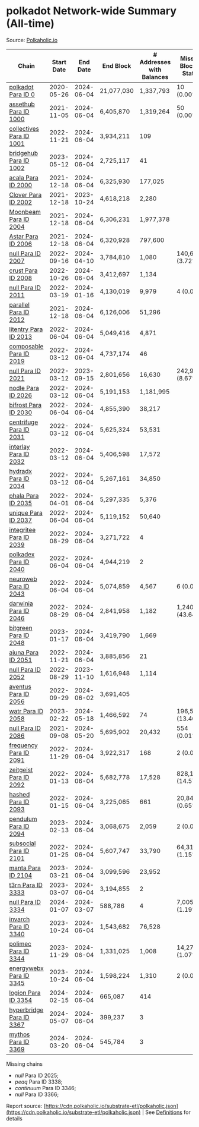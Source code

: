 # polkadot Network-wide Summary (All-time)

Source: [Polkaholic.io](https://polkaholic.io)


| Chain            | Start Date | End Date | End Block | # Addresses with Balances | Missing Blocks / Status |
| ---------------- | ---------- | ---------| --------- | ------------------------- | ----------------------- |
| [polkadot Para ID 0](/polkadot/0-polkadot) | 2020-05-26 | 2024-06-04 | 21,077,030 |  1,337,793 | 10 (0.00%)  |
| [assethub Para ID 1000](/polkadot/1000-assethub) | 2021-11-05 | 2024-06-04 | 6,405,870 |  1,319,264 | 50 (0.00%)  |
| [collectives Para ID 1001](/polkadot/1001-collectives) | 2022-11-21 | 2024-06-04 | 3,934,211 |  109 |    |
| [bridgehub Para ID 1002](/polkadot/1002-bridgehub) | 2023-05-12 | 2024-06-04 | 2,725,117 |  41 |    |
| [acala Para ID 2000](/polkadot/2000-acala) | 2021-12-18 | 2024-06-04 | 6,325,930 |  177,025 |    |
| [Clover Para ID 2002](/polkadot/2002-clover) | 2021-12-18 | 2023-10-24 | 4,618,218 |  2,280 |    |
| [Moonbeam Para ID 2004](/polkadot/2004-moonbeam) | 2021-12-18 | 2024-06-04 | 6,306,231 |  1,977,378 |    |
| [Astar Para ID 2006](/polkadot/2006-astar) | 2021-12-18 | 2024-06-04 | 6,320,928 |  797,600 |    |
| [null Para ID 2007](/polkadot/2007-kapex) | 2022-09-16 | 2024-04-10 | 3,784,810 |  1,080 | 140,668 (3.72%)  |
| [crust Para ID 2008](/polkadot/2008-crust) | 2022-10-26 | 2024-06-04 | 3,412,697 |  1,134 |    |
| [null Para ID 2011](/polkadot/2011-equilibrium) | 2022-03-19 | 2024-01-16 | 4,130,019 |  9,979 | 4 (0.00%)  |
| [parallel Para ID 2012](/polkadot/2012-parallel) | 2021-12-18 | 2024-06-04 | 6,126,006 |  51,296 |    |
| [litentry Para ID 2013](/polkadot/2013-litentry) | 2022-06-04 | 2024-06-04 | 5,049,416 |  4,871 |    |
| [composable Para ID 2019](/polkadot/2019-composable) | 2022-03-12 | 2024-06-04 | 4,737,174 |  46 |    |
| [null Para ID 2021](/polkadot/2021-efinity) | 2022-03-12 | 2023-09-15 | 2,801,656 |  16,630 | 242,949 (8.67%)  |
| [nodle Para ID 2026](/polkadot/2026-nodle) | 2022-03-12 | 2024-06-04 | 5,191,153 |  1,181,995 |    |
| [bifrost Para ID 2030](/polkadot/2030-bifrost) | 2022-06-04 | 2024-06-04 | 4,855,390 |  38,217 |    |
| [centrifuge Para ID 2031](/polkadot/2031-centrifuge) | 2022-03-12 | 2024-06-04 | 5,625,324 |  53,531 |    |
| [interlay Para ID 2032](/polkadot/2032-interlay) | 2022-03-12 | 2024-06-04 | 5,406,598 |  17,572 |    |
| [hydradx Para ID 2034](/polkadot/2034-hydradx) | 2022-03-12 | 2024-06-04 | 5,267,161 |  34,850 |    |
| [phala Para ID 2035](/polkadot/2035-phala) | 2022-04-01 | 2024-06-04 | 5,297,335 |  5,376 |    |
| [unique Para ID 2037](/polkadot/2037-unique) | 2022-06-04 | 2024-06-04 | 5,119,152 |  50,640 |    |
| [integritee Para ID 2039](/polkadot/2039-integritee) | 2022-08-29 | 2024-06-04 | 3,271,722 |  4 |    |
| [polkadex Para ID 2040](/polkadot/2040-polkadex) | 2022-06-04 | 2024-06-04 | 4,944,219 |  2 |    |
| [neuroweb Para ID 2043](/polkadot/2043-neuroweb) | 2022-06-04 | 2024-06-04 | 5,074,859 |  4,567 | 6 (0.00%)  |
| [darwinia Para ID 2046](/polkadot/2046-darwinia) | 2022-08-29 | 2024-06-04 | 2,841,958 |  1,182 | 1,240,326 (43.64%)  |
| [bitgreen Para ID 2048](/polkadot/2048-bitgreen) | 2023-01-17 | 2024-06-04 | 3,419,790 |  1,669 |    |
| [ajuna Para ID 2051](/polkadot/2051-ajuna) | 2022-11-21 | 2024-06-04 | 3,885,856 |  21 |    |
| [null Para ID 2052](/polkadot/2052-polkadot-parathread-2052) | 2022-08-29 | 2023-11-10 | 1,616,948 |  1,114 |    |
| [aventus Para ID 2056](/polkadot/2056-aventus) | 2022-09-29 | 2024-06-02 | 3,691,405 |   |    |
| [watr Para ID 2058](/polkadot/2058-watr) | 2023-02-22 | 2024-05-18 | 1,466,592 |  74 | 196,567 (13.40%)  |
| [null Para ID 2086](/polkadot/2086-kilt) | 2021-09-08 | 2024-05-20 | 5,695,902 |  20,432 | 554 (0.01%)  |
| [frequency Para ID 2091](/polkadot/2091-frequency) | 2022-11-29 | 2024-06-04 | 3,922,317 |  168 | 2 (0.00%)  |
| [zeitgeist Para ID 2092](/polkadot/2092-zeitgeist) | 2022-01-13 | 2024-06-04 | 5,682,778 |  17,528 | 828,192 (14.57%)  |
| [hashed Para ID 2093](/polkadot/2093-hashed) | 2022-01-15 | 2024-06-04 | 3,225,065 |  661 | 20,847 (0.65%)  |
| [pendulum Para ID 2094](/polkadot/2094-pendulum) | 2023-02-13 | 2024-06-04 | 3,068,675 |  2,059 | 2 (0.00%)  |
| [subsocial Para ID 2101](/polkadot/2101-subsocial) | 2022-01-25 | 2024-06-04 | 5,607,747 |  33,790 | 64,310 (1.15%)  |
| [manta Para ID 2104](/polkadot/2104-manta) | 2023-03-21 | 2024-06-04 | 3,099,596 |  23,952 |    |
| [t3rn Para ID 3333](/polkadot/3333-t3rn) | 2023-03-07 | 2024-06-04 | 3,194,855 |  2 |    |
| [null Para ID 3334](/polkadot/3334-polkadot-parathread-3334) | 2024-01-07 | 2024-03-07 | 588,786 |  4 | 7,005 (1.19%)  |
| [invarch Para ID 3340](/polkadot/3340-invarch) | 2023-10-24 | 2024-06-04 | 1,543,682 |  76,528 |    |
| [polimec Para ID 3344](/polkadot/3344-polimec) | 2023-11-29 | 2024-06-04 | 1,331,025 |  1,008 | 14,271 (1.07%)  |
| [energywebx Para ID 3345](/polkadot/3345-energywebx) | 2023-10-24 | 2024-06-04 | 1,598,224 |  1,310 | 2 (0.00%)  |
| [logion Para ID 3354](/polkadot/3354-logion) | 2024-02-15 | 2024-06-04 | 665,087 |  414 |    |
| [hyperbridge Para ID 3367](/polkadot/3367-hyperbridge) | 2024-05-07 | 2024-06-04 | 399,237 |  3 |    |
| [mythos Para ID 3369](/polkadot/3369-mythos) | 2024-03-20 | 2024-06-04 | 545,784 |  3 |    |

Missing chains


* *null* Para ID 2025; 
* *peaq* Para ID 3338; 
* *continuum* Para ID 3346; 
* *null* Para ID 3366; 

Report source: [https://cdn.polkaholic.io/substrate-etl/polkaholic.json](https://cdn.polkaholic.io/substrate-etl/polkaholic.json) | See [Definitions](/DEFINITIONS.md) for details
